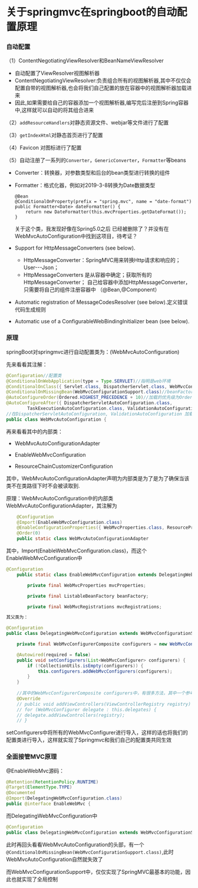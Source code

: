 # 关于springmvc在springboot的自动配置原理

### 自动配置

（1）ContentNegotiatingViewResolver和BeanNameViewResolver

- 自动配置了ViewResolver视图解析器
- ContentNegotiatingViewResolver:负责组合所有的视图解析器,其中不仅仅会配置自带的视图解析器,也会将我们自己配置的放在容器中的视图解析器加载进来
- 因此,如果需要给自己的容器添加一个视图解析器,编写完后注册到Spring容器中,这样就可以自动的将其组合进来

（2）`addResourceHandlers`对静态资源文件、webjar等文件进行了配置

（3）`getIndexHtml`对静态首页进行了配置

（4）Favicon 对图标进行了配置

（5）自动注册了一系列的`Converter`，`GenericConverter`，`Formatter`等beans

- Converter：转换器，对参数类型和后台的bean类型进行转换的组件

- Formatter：格式化器，例如对2019-3-8转换为Date数据类型

  ```
  @Bean
  @ConditionalOnProperty(prefix = "spring.mvc", name = "date-format")
  public Formatter<Date> dateFormatter() {
      return new DateFormatter(this.mvcProperties.getDateFormat());
  }
  ```

  关于这个类，我发现好像在Spring5.0之后 已经被删除了？并没有在WebMvcAutoConfiguration中找到这项目，待考证？

- Support for HttpMessageConverters (see below). 

  - HttpMessageConverter：SpringMVC用来转换Http请求和响应的；User---Json；
  - HttpMessageConverters 是从容器中确定；获取所有的HttpMessageConverter；
    自己给容器中添加HttpMessageConverter，只需要将自己的组件注册容器中
    （@Bean,@Component）

- Automatic registration of MessageCodesResolver (see below).定义错误代码生成规则

- Automatic use of a ConfigurableWebBindingInitializer bean (see below).


### 原理

springBoot对springmvc进行自动配置类为：(WebMvcAutoConfiguration)

先来看看其注解：

```java
@Configuration//配置类
@ConditionalOnWebApplication(type = Type.SERVLET)//指明是web环境
@ConditionalOnClass({ Servlet.class, DispatcherServlet.class, WebMvcConfigurer.class })//当前类路径下存在这些类时，才能继续执行
@ConditionalOnMissingBean(WebMvcConfigurationSupport.class)//beanFactory中不存在WebMvcConfigurationSupport类型的bean时，才能继续执行，这也是为什么如果配置了@EnableWebMvc即可实现全面接管
@AutoConfigureOrder(Ordered.HIGHEST_PRECEDENCE + 10)//加载的优先级为Ordered.HIGHEST_PRECEDENCE + 10 –> Integer.MIN_VALUE + 10
@AutoConfigureAfter({ DispatcherServletAutoConfiguration.class,
		TaskExecutionAutoConfiguration.class, ValidationAutoConfiguration.class })
//在DispatcherServletAutoConfiguration, ValidationAutoConfiguration 加载后进行装配。
public class WebMvcAutoConfiguration {
```

再来看看其中的内部类：

- WebMvcAutoConfigurationAdapter

- EnableWebMvcConfiguration

- ResourceChainCustomizerConfiguration

其中，WebMvcAutoConfigurationAdapter声明为内部类是为了是为了确保当该类不在类路径下时不会被读取到.



原理：WebMvcAutoConfiguration中的内部类WebMvcAutoConfigurationAdapter，其注解为

```java
	@Configuration
	@Import(EnableWebMvcConfiguration.class)
	@EnableConfigurationProperties({ WebMvcProperties.class, ResourceProperties.class })
	@Order(0)
	public static class WebMvcAutoConfigurationAdapter
```

其中，Import(EnableWebMvcConfiguration.class)，而这个EnableWebMvcConfiguration中

```java
@Configuration
	public static class EnableWebMvcConfiguration extends DelegatingWebMvcConfiguration {

		private final WebMvcProperties mvcProperties;

		private final ListableBeanFactory beanFactory;

		private final WebMvcRegistrations mvcRegistrations;

其父类为：

@Configuration
public class DelegatingWebMvcConfiguration extends WebMvcConfigurationSupport {

	private final WebMvcConfigurerComposite configurers = new WebMvcConfigurerComposite();

	@Autowired(required = false)
	public void setConfigurers(List<WebMvcConfigurer> configurers) {
		if (!CollectionUtils.isEmpty(configurers)) {
			this.configurers.addWebMvcConfigurers(configurers);
		}
	}
    
    //其中的WebMvcConfigurerComposite configurers中，有很多方法，其中一个参考实现；将所有的WebMvcConfigurer相关配置都来一起调用；
    @Override
    // public void addViewControllers(ViewControllerRegistry registry) {
    // for (WebMvcConfigurer delegate : this.delegates) {
    // delegate.addViewControllers(registry);
    // }


```

setConfigurers中将所有的WebMvcConfigurer进行导入，这样的话也将我们的配置类进行导入，这样就实现了Springmvc和我们自己的配置类共同生效

### 全面接管MVC原理

@EnableWebMvc源码：

```java
@Retention(RetentionPolicy.RUNTIME)
@Target(ElementType.TYPE)
@Documented
@Import(DelegatingWebMvcConfiguration.class)
public @interface EnableWebMvc {
```

而DelegatingWebMvcConfiguration中

```java
@Configuration
public class DelegatingWebMvcConfiguration extends WebMvcConfigurationSupport {
```

此时再回头看看WebMvcAutoConfiguration的头部，有一个`@ConditionalOnMissingBean(WebMvcConfigurationSupport.class)`,此时WebMvcAutoConfiguration自然就失效了

而WebMvcConfigurationSupport中，仅仅实现了SpringMVC最基本的功能，因此也就实现了全局控制

